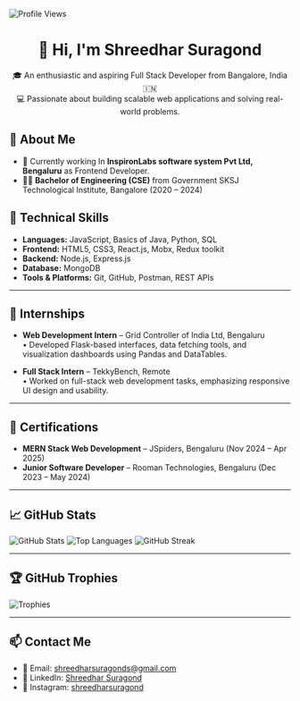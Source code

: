 <!-- Profile Views Counter -->
![Profile Views](https://komarev.com/ghpvc/?username=ShreedharSuragond&color=blue)

<h1 align="center">👋 Hi, I'm Shreedhar Suragond</h1>

<p align="center">
  🎓 An enthusiastic and aspiring Full Stack Developer from Bangalore, India 🇮🇳  
  <br>
  💻 Passionate about building scalable web applications and solving real-world problems.
</p>

## 📍 About Me

- 🌱 Currently working In **InspironLabs software system Pvt Ltd, Bengaluru** as Frontend Developer.
- 👨‍🎓 **Bachelor of Engineering (CSE)** from Government SKSJ Technological Institute, Bangalore (2020 – 2024)


## 🔧 Technical Skills

- **Languages:** JavaScript, Basics of Java, Python, SQL
- **Frontend:** HTML5, CSS3, React.js, Mobx, Redux toolkit
- **Backend:** Node.js, Express.js  
- **Database:** MongoDB  
- **Tools & Platforms:** Git, GitHub, Postman, REST APIs 

---

## 💼 Internships

- **Web Development Intern** – Grid Controller of India Ltd, Bengaluru  
  • Developed Flask-based interfaces, data fetching tools, and visualization dashboards using Pandas and DataTables.

- **Full Stack Intern** – TekkyBench, Remote  
  • Worked on full-stack web development tasks, emphasizing responsive UI design and usability.

---

## 📜 Certifications

- **MERN Stack Web Development** – JSpiders, Bengaluru (Nov 2024 – Apr 2025)  
- **Junior Software Developer** – Rooman Technologies, Bengaluru (Dec 2023 – May 2024)

---

## 📈 GitHub Stats

![GitHub Stats](https://github-readme-stats.vercel.app/api?username=ShreedharSuragond&show_icons=true&theme=radical)
![Top Languages](https://github-readme-stats.vercel.app/api/top-langs/?username=ShreedharSuragond&layout=compact&theme=radical)
![GitHub Streak](https://github-readme-streak-stats.herokuapp.com/?user=ShreedharSuragond&theme=radical)

---

## 🏆 GitHub Trophies

![Trophies](https://github-profile-trophy.vercel.app/?username=ShreedharSuragond&theme=radical)

---

## 📫 Contact Me

- 📧 Email: [shreedharsuragonds@gmail.com](mailto:shreedharsuragonds@gmail.com)
- 🔗 LinkedIn: [Shreedhar Suragond](https://www.linkedin.com/in/shreedhar-suragond)
- 📸 Instagram: [shreedharsuragond](https://www.instagram.com/shreedharsuragond)

